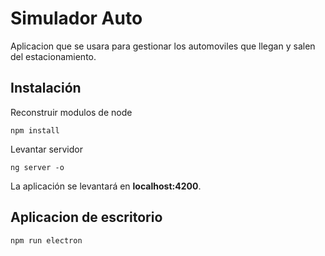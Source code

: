 # Simulador Auto

Aplicacion que se usara para gestionar los automoviles que
llegan y salen del estacionamiento.

## Instalación

Reconstruir modulos de node
```
npm install
```

Levantar servidor
```
ng server -o
```

La aplicación se levantará en **localhost:4200**.

## Aplicacion de escritorio
```
npm run electron
```